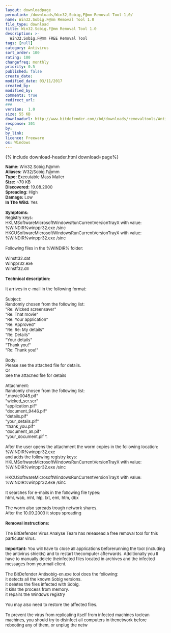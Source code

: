 ```yaml
---
layout: downloadpage
permalink: /downloads/Win32,Sobig,F@mm-Removal-Tool-1,0/
name: Win32.Sobig.F@mm Removal Tool 1.0
file_type: download
title: Win32.Sobig.F@mm Removal Tool 1.0
description: >-
  Win32.Sobig.F@mm FREE Removal Tool
tags: [null]
category: Antivirus
sort_order: 100
rating: 100
changefreq: monthly
priority: 0.5
published: false
create_date:
modified_date: 03/11/2017
created_by:
modified_by:
comments: true
redirect_url:
###
version:  1.0
size: 55 KB
downloadurl: http://www.bitdefender.com//bd/downloads/removaltools/Antisobig EN.exe
response: 301
by:
by_link:
licence: Freeware
os: Windows
---
```


{% include download-header.html download=page%}

<p style="fix-download-text !important">
<p><font size="2"><p><strong>Name:</strong> Win32.Sobig.F@mm <br />
<strong>Aliases:</strong> W32/Sobig.F@mm <br />
<strong>Type:</strong> Executable Mass Mailer <br />
<strong>Size:</strong> ~70 KB <br />
<strong>Discovered:</strong> 19.08.2000 <br />
<strong>Spreading:</strong> High <br />
<strong>Damage:</strong> Low <br />
<strong>In The Wild:</strong> Yes <br />
<br />
<strong>Symptoms:</strong><br />
Registry keys:<br />
HKLMSoftwareMicrosoftWindowsRunCurrentVersionTrayX with value:<br />
%WINDIR%winppr32.exe /sinc<br />
HKCUSoftwareMicrosoftWindowsRunCurrentVersionTrayX with value:<br />
%WINDIR%winppr32.exe /sinc<br />
<br />
Following files in the %WINDIR% folder:<br />
<br />
Winstt32.dat<br />
Winppr32.exe<br />
Winstf32.dll<br />
<br />
<strong>Technical description:</strong> <br />
<br />
It arrives in e-mail</a> in the following format:<br />
<br />
Subject:<br />
Randomly chosen from the following list:<br />
"Re: Wicked screensaver"<br />
"Re: That movie"<br />
"Re: Your application"<br />
"Re: Approved"<br />
"Re: Re: My details"<br />
"Re: Details"<br />
"Your details"<br />
"Thank you!"<br />
"Re: Thank you!"<br />
<br />
Body:<br />
Please see the attached file for details.<br />
Or<br />
See the attached file for details<br />
<br />
Attachment:<br />
Randomly chosen from the following list:<br />
“.movie0045.pif"<br />
"wicked_scr.scr"<br />
"application.pif"<br />
"document_9446.pif"<br />
"details.pif"<br />
"your_details.pif"<br />
"thank_you.pif"<br />
"document_all.pif"<br />
"your_document.pif “.<br />
<br />
After the user opens the attachment the worm copies in the following location:<br />
%WINDIR%winppr32.exe<br />
and adds the following registry keys:<br />
HKLMSoftwareMicrosoftWindowsRunCurrentVersionTrayX with value:<br />
%WINDIR%winppr32.exe /sinc<br />
<br />
HKCUSoftwareMicrosoftWindowsRunCurrentVersionTrayX with value:<br />
%WINDIR%winppr32.exe /sinc<br />
<br />
It searches for e-mails in the following file types:<br />
html, wab, mht, hlp, txt, eml, htm, dbx<br />
<br />
The worm also spreads trough network shares. <br />
After the 10.09.2003 it stops spreading<br />
<br />
<strong>Removal instructions:</strong> <br />
<br />
The BitDefender Virus Analyse Team has releasead a free removal tool for this particular virus.<br />
<br />
<strong>Important:</strong> You will have to close all applications beforerunning the tool (including the antivirus shields) and to restart thecomputer afterwards. Additionally you ll have to manually delete theinfected files located in archives and the infected messages from yourmail client. <br />
<br />
The BitDefender Antisobig-en.exe tool does the following:<br />
it detects all the known Sobig versions.<br />
it deletes the files infected with Sobig.<br />
it kills the process from memory.<br />
it repairs the Windows registry<br />
<br />
You may also need to restore the affected files.<br />
<br />
To prevent the virus from replicating itself from infected machines toclean machines, you should try to disinfect all computers in thenetwork before rebooting any of them, or unplug the netw</p></p></p>
